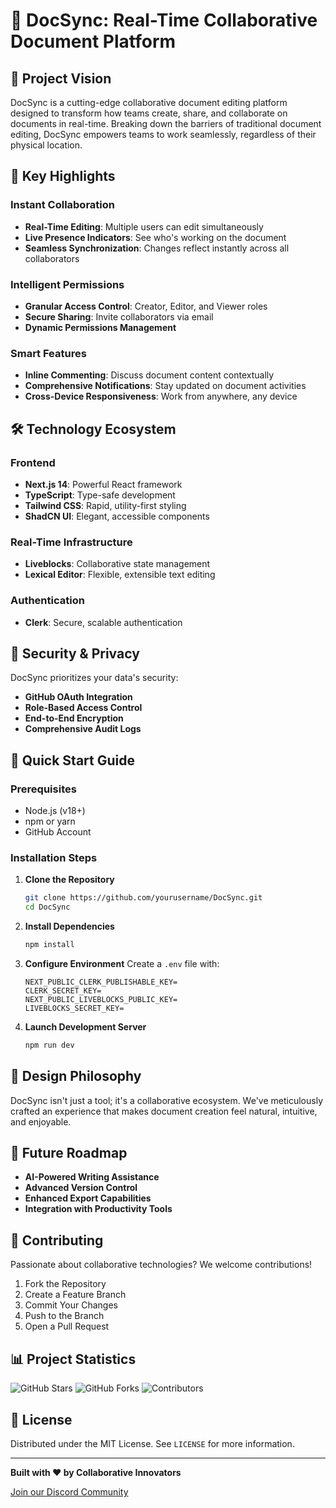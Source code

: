 # 📄 DocSync: Real-Time Collaborative Document Platform
## 🌟 Project Vision

DocSync is a cutting-edge collaborative document editing platform designed to transform how teams create, share, and collaborate on documents in real-time. Breaking down the barriers of traditional document editing, DocSync empowers teams to work seamlessly, regardless of their physical location.

## 🚀 Key Highlights

### Instant Collaboration
- **Real-Time Editing**: Multiple users can edit simultaneously
- **Live Presence Indicators**: See who's working on the document
- **Seamless Synchronization**: Changes reflect instantly across all collaborators

### Intelligent Permissions
- **Granular Access Control**: Creator, Editor, and Viewer roles
- **Secure Sharing**: Invite collaborators via email
- **Dynamic Permissions Management**

### Smart Features
- **Inline Commenting**: Discuss document content contextually
- **Comprehensive Notifications**: Stay updated on document activities
- **Cross-Device Responsiveness**: Work from anywhere, any device

## 🛠 Technology Ecosystem

### Frontend
- **Next.js 14**: Powerful React framework
- **TypeScript**: Type-safe development
- **Tailwind CSS**: Rapid, utility-first styling
- **ShadCN UI**: Elegant, accessible components

### Real-Time Infrastructure
- **Liveblocks**: Collaborative state management
- **Lexical Editor**: Flexible, extensible text editing

### Authentication
- **Clerk**: Secure, scalable authentication

## 🔐 Security & Privacy

DocSync prioritizes your data's security:
- **GitHub OAuth Integration**
- **Role-Based Access Control**
- **End-to-End Encryption**
- **Comprehensive Audit Logs**

## 🚀 Quick Start Guide

### Prerequisites
- Node.js (v18+)
- npm or yarn
- GitHub Account

### Installation Steps

1. **Clone the Repository**
   ```bash
   git clone https://github.com/yourusername/DocSync.git
   cd DocSync
   ```

2. **Install Dependencies**
   ```bash
   npm install
   ```

3. **Configure Environment**
   Create a `.env` file with:
   ```env
   NEXT_PUBLIC_CLERK_PUBLISHABLE_KEY=
   CLERK_SECRET_KEY=
   NEXT_PUBLIC_LIVEBLOCKS_PUBLIC_KEY=
   LIVEBLOCKS_SECRET_KEY=
   ```

4. **Launch Development Server**
   ```bash
   npm run dev
   ```

## 🌈 Design Philosophy

DocSync isn't just a tool; it's a collaborative ecosystem. We've meticulously crafted an experience that makes document creation feel natural, intuitive, and enjoyable.

## 🔮 Future Roadmap

- **AI-Powered Writing Assistance**
- **Advanced Version Control**
- **Enhanced Export Capabilities**
- **Integration with Productivity Tools**

## 🤝 Contributing

Passionate about collaborative technologies? We welcome contributions!

1. Fork the Repository
2. Create a Feature Branch
3. Commit Your Changes
4. Push to the Branch
5. Open a Pull Request

## 📊 Project Statistics

![GitHub Stars](https://img.shields.io/github/stars/yourusername/DocSync)
![GitHub Forks](https://img.shields.io/github/forks/yourusername/DocSync)
![Contributors](https://img.shields.io/github/contributors/yourusername/DocSync)

## 📜 License

Distributed under the MIT License. See `LICENSE` for more information.

---

**Built with ❤️ by Collaborative Innovators**

[Join our Discord Community](https://discord.com/invite/your-discord-link)